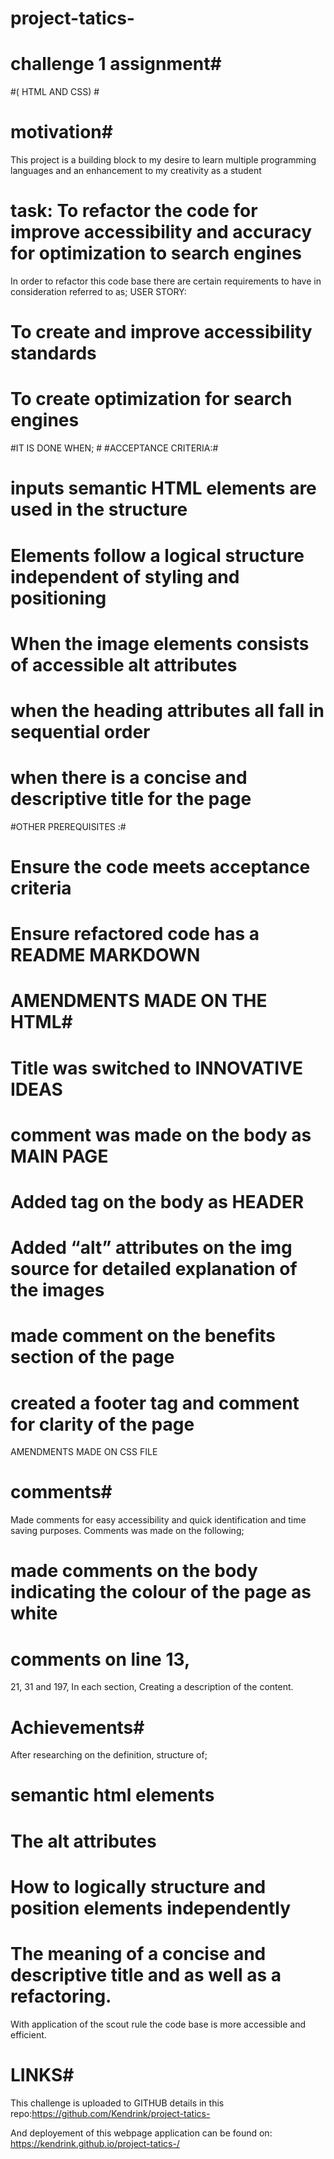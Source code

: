 # project-tatics-

# challenge 1 assignment#
#( HTML AND CSS) #



# motivation#
This project is a building block to my desire to learn multiple programming languages and an enhancement to my creativity as a student  

# task: To refactor the code for improve accessibility and accuracy for optimization to search  engines 


In order to refactor this code base there are certain requirements to have in consideration referred to as;
USER STORY: 

# To create and improve accessibility standards 
# To create optimization for search engines 

#IT IS DONE WHEN; #
#ACCEPTANCE CRITERIA:#

# inputs semantic HTML elements are used in the structure 

# Elements follow a logical structure independent of styling and positioning 

# When the image elements consists of accessible alt attributes 

# when the heading attributes all fall in sequential order 

# when there is a concise and descriptive title for the page 


#OTHER PREREQUISITES :#
# Ensure the code meets acceptance criteria 
# Ensure refactored code has a README MARKDOWN


# AMENDMENTS MADE ON THE HTML# 
 
# Title was switched to INNOVATIVE IDEAS 
# comment was made on the body as MAIN PAGE 
# Added tag on the body as  HEADER
# Added “alt” attributes on the img source for detailed explanation of the images 
# made comment on the benefits section of the page 
# created a footer tag and comment  for clarity of the page 

AMENDMENTS MADE ON CSS FILE
# comments# 
Made comments for easy accessibility and quick identification and time saving purposes. 
Comments was made on the following; 

# made comments on the body indicating the colour of the page as white

# comments on line 13,
 21,
  31
 and 197, 
In each section, Creating a description of the content. 


# Achievements# 
After researching on the definition, structure of; 
# semantic html elements 
#  The alt attributes 
# How to logically structure and position elements independently 
# The meaning of a concise and descriptive title and as well as a refactoring. 
   With application of the scout rule the code base is more accessible and efficient. 


# LINKS# 
This challenge is uploaded to GITHUB details in this repo:https://github.com/Kendrink/project-tatics-



And deployement of this webpage application can be found on: https://kendrink.github.io/project-tatics-/





